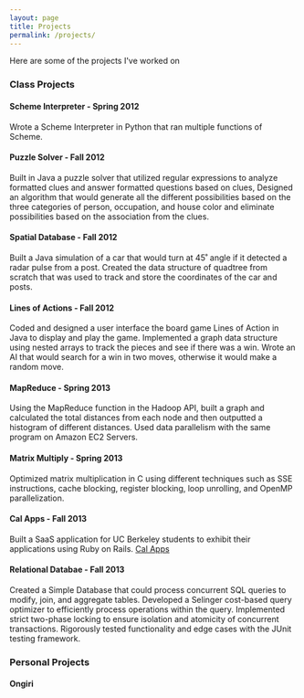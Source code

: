 ```yaml
---
layout: page
title: Projects
permalink: /projects/
---
```


Here are some of the projects I've worked on

### Class Projects

#### Scheme Interpreter - Spring 2012 
Wrote a Scheme Interpreter in Python that ran multiple functions of Scheme.

#### Puzzle Solver - Fall 2012 
Built in Java a puzzle solver that utilized regular expressions to analyze formatted clues and answer formatted questions based on clues, Designed an algorithm that would generate all the different possibilities based on the three categories of person, occupation, and house color and eliminate possibilities based on the association from the clues.

#### Spatial Database - Fall 2012
Built a Java simulation of a car that would turn at 45˚ angle if it detected a radar pulse from a post. Created the data structure of quadtree from scratch that was used to track and store the coordinates of the car and posts.

#### Lines of Actions - Fall 2012
Coded and designed a user interface the board game Lines of Action in Java to display and play the game. Implemented a graph data structure using nested arrays to track the pieces and see if there was a win. Wrote an AI that would search for a win in two moves, otherwise it would make a random move.

#### MapReduce - Spring 2013 
Using the MapReduce function in the Hadoop API, built a graph and calculated the total distances from each node and then outputted a histogram of different distances. Used data parallelism with the same program on Amazon EC2 Servers.

#### Matrix Multiply - Spring 2013 
Optimized matrix multiplication in C using different techniques such as SSE instructions, cache blocking, register blocking, loop unrolling, and OpenMP parallelization.

#### Cal Apps - Fall 2013 
Built a SaaS application for UC Berkeley students to exhibit their applications using Ruby on Rails.
[Cal Apps](calsappsdev.herokuapp.com)


#### Relational Databae - Fall 2013 
Created a Simple Database that could process concurrent SQL queries to modify, join, and aggregate tables. Developed a Selinger cost-based query optimizer to efficiently process operations within the query. Implemented strict two-phase locking to ensure isolation and atomicity of concurrent transactions. Rigorously tested functionality and edge cases with the JUnit testing framework.

### Personal Projects

#### Ongiri 

